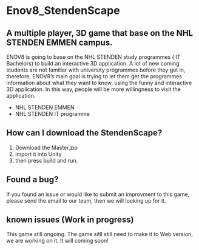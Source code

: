 # Enov8_StendenScape

## A multiple player, 3D game that base on the NHL STENDEN EMMEN campus.

ENOV8 is going to base on the NHL STENDEN study programmes ( IT Bachelors) to build an interactive 3D application. A lot of new coming students are not familiar with university programmes before they get in, therefore, ENOV8’s main goal is trying to let them get the programmes information about what they want to know, using the funny and interactive 3D application. In this way, people will be more willingness to visit the application. 

* NHL STENDEN EMMEN
* NHL STENDEN IT programme

## How can I download the StendenScape?

1. Download the Master.zip
2. import it into Unity
3. then press build and run.

## Found a bug?
If you found an issue or would like to submit an improvment to this game, please send the email to our team, then we will looking up for it.

## known issues (Work in progress)

This game still ongoing. The game sitll still need to make it to Web version, we are working on it.
It will coming soon!
